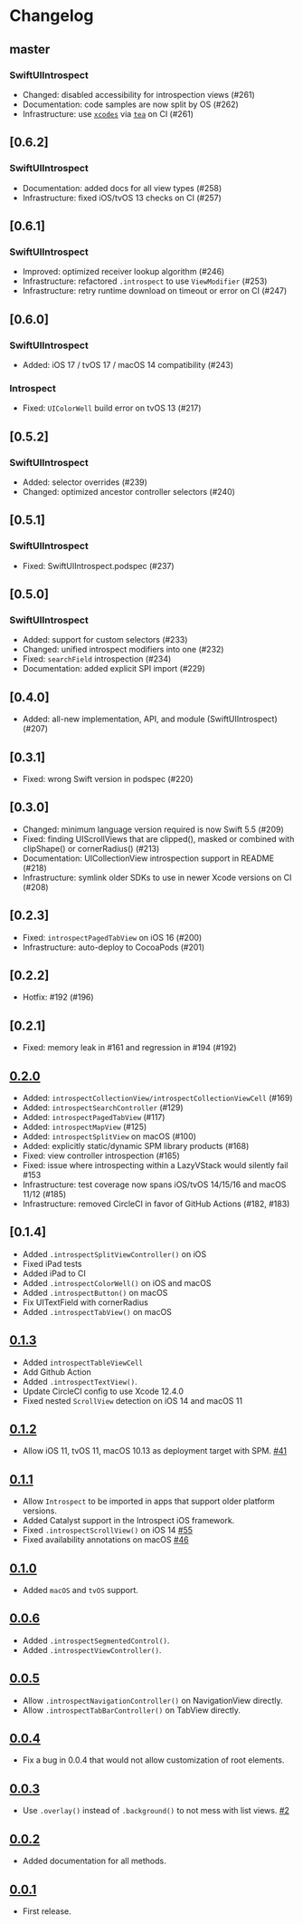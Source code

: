 Changelog
=========

## master

### SwiftUIIntrospect

- Changed: disabled accessibility for introspection views (#261)
- Documentation: code samples are now split by OS (#262)
- Infrastructure: use [`xcodes`](https://github.com/XcodesOrg/xcodes) via [`tea`](https://github.com/teaxyz/cli) on CI (#261)

## [0.6.2]

### SwiftUIIntrospect

- Documentation: added docs for all view types (#258)
- Infrastructure: fixed iOS/tvOS 13 checks on CI (#257)

## [0.6.1]

### SwiftUIIntrospect

- Improved: optimized receiver lookup algorithm (#246)
- Infrastructure: refactored `.introspect` to use `ViewModifier` (#253)
- Infrastructure: retry runtime download on timeout or error on CI (#247)

## [0.6.0]

### SwiftUIIntrospect

- Added: iOS 17 / tvOS 17 / macOS 14 compatibility (#243)

### Introspect

- Fixed: `UIColorWell` build error on tvOS 13 (#217)

## [0.5.2]

### SwiftUIIntrospect

- Added: selector overrides (#239)
- Changed: optimized ancestor controller selectors (#240)

## [0.5.1]

### SwiftUIIntrospect

- Fixed: SwiftUIIntrospect.podspec (#237)

## [0.5.0]

### SwiftUIIntrospect

- Added: support for custom selectors (#233)
- Changed: unified introspect modifiers into one (#232)
- Fixed: `searchField` introspection (#234)
- Documentation: added explicit SPI import (#229)

## [0.4.0]

- Added: all-new implementation, API, and module (SwiftUIIntrospect) (#207)

## [0.3.1]

- Fixed: wrong Swift version in podspec (#220)

## [0.3.0]

- Changed: minimum language version required is now Swift 5.5 (#209)
- Fixed: finding UIScrollViews that are clipped(), masked or combined with clipShape() or cornerRadius() (#213)
- Documentation: UICollectionView introspection support in README (#218)
- Infrastructure: symlink older SDKs to use in newer Xcode versions on CI (#208)

## [0.2.3]

- Fixed: `introspectPagedTabView` on iOS 16 (#200)
- Infrastructure: auto-deploy to CocoaPods (#201)

## [0.2.2]

- Hotfix: #192 (#196)

## [0.2.1]

- Fixed: memory leak in #161 and regression in #194 (#192)

## [0.2.0]

- Added: `introspectCollectionView/introspectCollectionViewCell` (#169)
- Added: `introspectSearchController` (#129)
- Added: `introspectPagedTabView` (#117)
- Added: `introspectMapView` (#125)
- Added: `introspectSplitView` on macOS (#100)
- Added: explicitly static/dynamic SPM library products (#168)
- Fixed: view controller introspection (#165)
- Fixed: issue where introspecting within a LazyVStack would silently fail #153
- Infrastructure: test coverage now spans iOS/tvOS 14/15/16 and macOS 11/12 (#185)
- Infrastructure: removed CircleCI in favor of GitHub Actions (#182, #183)

## [0.1.4]

- Added `.introspectSplitViewController()` on iOS
- Fixed iPad tests
- Added iPad to CI
- Added `.introspectColorWell()` on iOS and macOS
- Added `.introspectButton()` on macOS
- Fix UITextField with cornerRadius
- Added `.introspectTabView()` on macOS

## [0.1.3]

- Added `introspectTableViewCell`
- Add Github Action
- Added `.introspectTextView()`.
- Update CircleCI config to use Xcode 12.4.0
- Fixed nested `ScrollView` detection on iOS 14 and macOS 11

## [0.1.2]

 - Allow iOS 11, tvOS 11, macOS 10.13 as deployment target with SPM.
   [#41](https://github.com/siteline/SwiftUI-Introspect/pull/41)

## [0.1.1]

 - Allow `Introspect` to be imported in apps that support older platform versions.
 - Added Catalyst support in the Introspect iOS framework.
 - Fixed `.introspectScrollView()` on iOS 14
   [#55](https://github.com/siteline/SwiftUI-Introspect/issues/55)
 - Fixed availability annotations on macOS
   [#46](https://github.com/siteline/SwiftUI-Introspect/issues/46)

## [0.1.0]

 - Added `macOS` and `tvOS` support.

## [0.0.6]

 - Added `.introspectSegmentedControl()`.
 - Added `.introspectViewController()`.

## [0.0.5]

 - Allow `.introspectNavigationController()` on NavigationView directly.
 - Allow `.introspectTabBarController()` on TabView directly.

## [0.0.4]

 - Fix a bug in 0.0.4 that would not allow customization of root elements.

## [0.0.3]

 - Use `.overlay()` instead of `.background()` to not mess with list views.
   [#2](https://github.com/timbersoftware/SwiftUI-Introspect/issues/2)

## [0.0.2]

 - Added documentation for all methods.

## [0.0.1]

 - First release.

[0.2.0]: https://github.com/timbersoftware/SwiftUI-Introspect/releases/tag/0.2.0
[0.1.3]: https://github.com/timbersoftware/SwiftUI-Introspect/releases/tag/0.1.3
[0.1.2]: https://github.com/timbersoftware/SwiftUI-Introspect/releases/tag/0.1.2
[0.1.1]: https://github.com/timbersoftware/SwiftUI-Introspect/releases/tag/0.1.1
[0.1.0]: https://github.com/timbersoftware/SwiftUI-Introspect/releases/tag/0.1.0
[0.0.6]: https://github.com/timbersoftware/SwiftUI-Introspect/releases/tag/0.0.6
[0.0.5]: https://github.com/timbersoftware/SwiftUI-Introspect/releases/tag/0.0.5
[0.0.4]: https://github.com/timbersoftware/SwiftUI-Introspect/releases/tag/0.0.4
[0.0.3]: https://github.com/timbersoftware/SwiftUI-Introspect/releases/tag/0.0.3
[0.0.2]: https://github.com/timbersoftware/SwiftUI-Introspect/releases/tag/0.0.2
[0.0.1]: https://github.com/timbersoftware/SwiftUI-Introspect/releases/tag/0.0.1
